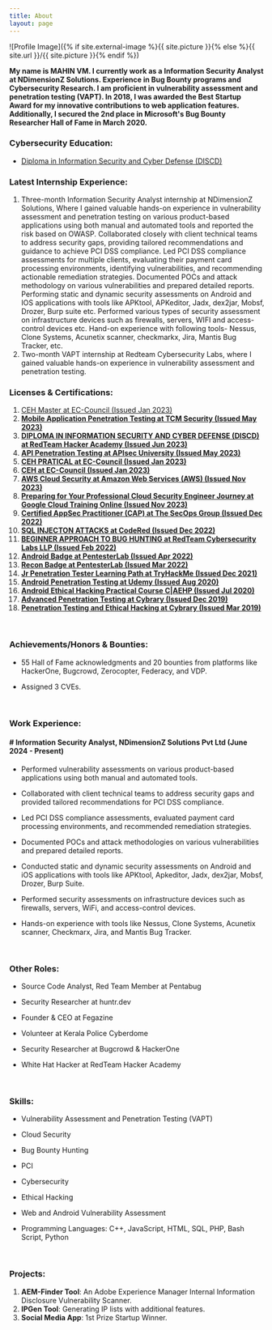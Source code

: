 ```yaml
---
title: About
layout: page
---
```

![Profile Image]({% if site.external-image %}{{ site.picture }}{% else %}{{ site.url }}/{{ site.picture }}{% endif %})

<p><b>My name is MAHIN VM. I currently work as a Information Security Analyst at NDimensionZ Solutions. Experience in Bug Bounty programs and Cybersecurity Research. I am proficient in vulnerability assessment and penetration testing (VAPT). In 2018, I was awarded the Best Startup Award for my innovative contributions to web application features. Additionally, I secured the 2nd place in Microsoft's Bug Bounty Researcher Hall of Fame in March 2020.</b>

<br> 
<h3>Cybersecurity Education:</h3> 
<a href="https://drive.google.com/file/d/1YEVQgkD4_qgPPNCpVGQCeyfb373PZtl7/view"><ul><li>Diploma in Information Security and Cyber Defense (DISCD)</li></ul></a>

<h3>Latest Internship Experience:</h3>
<p><ol type="1"><li>Three-month Information Security Analyst internship at NDimensionZ Solutions, Where I gained valuable hands-on experience in vulnerability assessment and penetration testing	on various product-based applications using both manual and automated tools and reported the risk based on OWASP. Collaborated closely with client technical teams to address security gaps, providing tailored recommendations and guidance to achieve PCI DSS compliance. Led PCI DSS compliance assessments for multiple clients, evaluating their payment card processing environments, identifying vulnerabilities, and recommending actionable remediation strategies. Documented POCs and attack methodology on various vulnerabilities and prepared detailed reports. Performing static and dynamic security assessments on Android and IOS applications with tools like APKtool, APKeditor, Jadx, dex2jar, Mobsf, Drozer, Burp suite etc. Performed various types of security assessment on infrastructure devices such as firewalls, servers, WIFI and access-control devices etc. Hand-on experience with following tools- Nessus, Clone Systems, Acunetix scanner, checkmarkx, Jira, Mantis Bug Tracker, etc.</li>
<li>Two-month VAPT internship at Redteam Cybersecurity Labs, where I gained valuable hands-on experience in vulnerability assessment and penetration testing.</li></ol></p>

<h3>Licenses & Certifications:</h3>
<p><ol type="1">
<li><a href="https://aspen.eccouncil.org/VerifyBadge?type=certification&a=FqeiSIeHZe8lwQ/LfR0xErSQyyN2WftpT3n4kBehYkM=">CEH Master at EC-Council (Issued Jan 2023)</a></li>
<li><a href="https://drive.google.com/file/d/1IaTKfSqs-ts93UwBBFyBewgWmOP0RiJR/view"><b>Mobile Application Penetration Testing at TCM Security (Issued May 2023)</b></a></li>
<li><a href="https://drive.google.com/file/d/1YEVQgkD4_qgPPNCpVGQCeyfb373PZtl7/view"><b>DIPLOMA IN INFORMATION SECURITY AND CYBER DEFENSE (DISCD) at RedTeam Hacker Academy (Issued Jun 2023)</b></a></li>
<li><a href="https://www.credly.com/badges/7b8e8f29-0cbe-4935-ab79-13580f79cf89/public_url"><b>API Penetration Testing at APIsec University (Issued May 2023)</b></a></li>
<li><a href="https://aspen.eccouncil.org/VerifyBadge?type=certification&a=9STrOe/U4Q4uw6gL/mghstqawdtqLt0I2aEA6ThSNl4="><b>CEH PRATICAL at EC-Council (Issued Jan 2023)</b></a></li>
<li><a href="https://aspen.eccouncil.org/VerifyBadge?type=certification&a=K119rO2XSHy8Lea7JeiL2ZJq/SBQ4ORGLAkC29LoOtk="><b>CEH at EC-Council (Issued Jan 2023)</b></a></li>
<li><a href="https://www.credly.com/badges/2e9146b5-d259-47f7-b9f4-2a274f978ba6"><b>AWS Cloud Security at Amazon Web Services (AWS) (Issued Nov 2023)</b></a></li>
<li><a href="https://coursera.org/verify/UPBD8VGP52P2"><b>Preparing for Your Professional Cloud Security Engineer Journey at Google Cloud Training Online (Issued Nov 2023)</b></a></li>
<li><a href="https://drive.google.com/drive/u/0/mobile/folders/1TiOpxA66zvArER91Pjj3eDFlMV54hahy?pli=1"><b>Certified AppSec Practitioner (CAP) at The SecOps Group (Issued Dec 2022)</b></a></li>
<li><a href="https://codered.eccouncil.org/certificate/7ba36f5f-5a99-4bce-94cc-1eff94f22ada?logged=false"><b>SQL INJECTON ATTACKS at CodeRed (Issued Dec 2022)</b></a></li>
<li><a href="https://drive.google.com/file/d/138md3ieg5kcTeeEN9trMFdx4CM8URp2k/view?usp=sharing"><b>BEGINNER APPROACH TO BUG HUNTING at RedTeam Cybersecurity Labs LLP (Issued Feb 2022)</b></a></li>
<li><a href="https://pentesterlab.com/profile/2f0f6ea144a65ba63f20a2d8f3"><b>Android Badge at PentesterLab (Issued Apr 2022)</b></a></li>
<li><a href="https://pentesterlab.com/profile/2f0f6ea144a65ba63f20a2d8f3"><b>Recon Badge at PentesterLab (Issued Mar 2022)</b></a></li>
<li><a href="https://tryhackme-certificates.s3-eu-west-1.amazonaws.com/THM-FAEERTBN7M.png"><b>Jr Penetration Tester Learning Path at TryHackMe (Issued Dec 2021)</b></a></li>
<li><a href="https://udemy-certificate.s3.amazonaws.com/image/UC-130d44d9-2e26-4743-9e26-14efbd84a1e1.jpg"><b>Android Penetration Testing at Udemy (Issued Aug 2020)</b></a></li>
<li><a href="https://www.udemy.com/certificate/UC-3029a174-3479-45bb-b9d5-192fe1d3cc00/"><b>Android Ethical Hacking Practical Course C|AEHP (Issued Jul 2020)</b></a></li>
<li><a href="https://drive.google.com/file/d/1bSjj34BVO7KygE0ZzmLDRLqTtyG-xlF3/view?usp=sharing"><b>Advanced Penetration Testing at Cybrary (Issued Dec 2019)</b></a></li>
<li><a href="https://drive.google.com/file/d/1I0qoLurVm2bqmXte0SGn33wXmVMSxUwK/view?usp=sharing"><b>Penetration Testing and Ethical Hacking at Cybrary (Issued Mar 2019)</b></a></li>
</ol></p>
<br>
<h3>Achievements/Honors & Bounties:</h3>
<p><ul><li>55 Hall of Fame acknowledgments and 20 bounties from platforms like HackerOne, Bugcrowd, Zerocopter, Federacy, and VDP.</li></ul></p>
<p><ul><li>Assigned 3 CVEs.</li></ul></p>
<br>
<h3>Work Experience:</h3>
<h4># Information Security Analyst, NDimensionZ Solutions Pvt Ltd (June 2024 - Present)</h4>
<p><ul><li>Performed vulnerability assessments on various product-based applications using both manual and automated tools.</li></ul>
<ul><li>Collaborated with client technical teams to address security gaps and provided tailored recommendations for PCI DSS compliance.</li></ul>
<ul><li>Led PCI DSS compliance assessments, evaluated payment card processing environments, and recommended remediation strategies.</li></ul>
<ul><li>Documented POCs and attack methodologies on various vulnerabilities and prepared detailed reports.</li></ul>
<ul><li>Conducted static and dynamic security assessments on Android and iOS applications with tools like APKtool, Apkeditor, Jadx, dex2jar, Mobsf, Drozer, Burp Suite.</li></ul>
<ul><li>Performed security assessments on infrastructure devices such as firewalls, servers, WiFi, and access-control devices.</li></ul>
<ul><li>Hands-on experience with tools like Nessus, Clone Systems, Acunetix scanner, Checkmarx, Jira, and Mantis Bug Tracker.</li></ul></p>
<br>
<h3>Other Roles:</h3>
<p><ul><li>Source Code Analyst, Red Team Member at Pentabug</li></ul>
<ul><li>Security Researcher at huntr.dev</li></ul>
<ul><li>Founder & CEO at Fegazine</li></ul>
<ul><li>Volunteer at Kerala Police Cyberdome</li></ul>
<ul><li>Security Researcher at Bugcrowd & HackerOne</li></ul>
<ul><li>White Hat Hacker at RedTeam Hacker Academy</li></ul></p>
<br>
<h3>Skills:</h3>
<p><ul><li>Vulnerability Assessment and Penetration Testing (VAPT)</li></ul>
<ul><li>Cloud Security</li></ul>
<ul><li>Bug Bounty Hunting</li></ul>
<ul><li>PCI</li></ul>
<ul><li>Cybersecurity</li></ul>
<ul><li>Ethical Hacking</li></ul>
<ul><li>Web and Android Vulnerability Assessment</li></ul>
<ul><li>Programming Languages: C++, JavaScript, HTML, SQL, PHP, Bash Script, Python</li></ul></p>
<br>
<h3>Projects:</h3>
<p><ol type="1"><li><b>AEM-Finder Tool</b>: An Adobe Experience Manager Internal Information Disclosure Vulnerability Scanner.</li>
<li><b>IPGen Tool</b>: Generating IP lists with additional features.</li>
<li><b>Social Media App</b>: 1st Prize Startup Winner.</li></ol></p>
</p>
